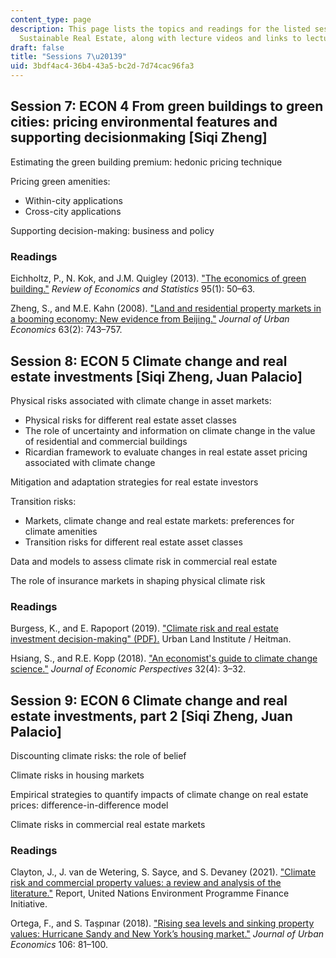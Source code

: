 ```yaml
---
content_type: page
description: This page lists the topics and readings for the listed sessions of 11.350
  Sustainable Real Estate, along with lecture videos and links to lecture slides.
draft: false
title: "Sessions 7\u20139"
uid: 3bdf4ac4-36b4-43a5-bc2d-7d74cac96fa3
---
```

## Session 7: ECON 4 From green buildings to green cities: pricing environmental features and supporting decisionmaking \[Siqi Zheng\]  

Estimating the green building premium: hedonic pricing technique 

Pricing green amenities: 

- Within-city applications  
- Cross-city applications  

Supporting decision-making: business and policy

### Readings

Eichholtz, P., N. Kok, and J.M. Quigley (2013). ["The economics of green building."](https://www.jstor.org/stable/23355649) *Review of Economics and Statistics* 95(1): 50–63.

Zheng, S., and M.E. Kahn (2008). ["Land and residential property markets in a booming economy: New evidence from Beijing."](https://www.sciencedirect.com/science/article/pii/S0094119007000708) *Journal of Urban Economics* 63(2): 743–757. 

## Session 8: ECON 5 Climate change and real estate investments \[Siqi Zheng, Juan Palacio\]

Physical risks associated with climate change in asset markets:  

- Physical risks for different real estate asset classes  
- The role of uncertainty and information on climate change in the value of residential and commercial buildings
- Ricardian framework to evaluate changes in real estate asset pricing associated with climate change

Mitigation and adaptation strategies for real estate investors  

Transition risks:  

- Markets, climate change and real estate markets: preferences for climate amenities  
- Transition risks for different real estate asset classes  

Data and models to assess climate risk in commercial real estate  

The role of insurance markets in shaping physical climate risk  

### Readings

Burgess, K., and E. Rapoport (2019). ["Climate risk and real estate investment decision-making" (PDF).](https://www.heitman.com/wp-content/uploads/2019/02/ULI-Heitman-Climate-Risk-Report.pdf) Urban Land Institute / Heitman. 

Hsiang, S., and R.E. Kopp (2018). ["An economist's guide to climate change science."](https://www.aeaweb.org/articles?id=10.1257%2Fjep.32.4.3) *Journal of Economic Perspectives* 32(4): 3–32. 

## Session 9: ECON 6 Climate change and real estate investments, part 2 \[Siqi Zheng, Juan Palacio\]

Discounting climate risks: the role of belief 

Climate risks in housing markets

Empirical strategies to quantify impacts of climate change on real estate prices: difference-in-difference model 

Climate risks in commercial real estate markets

### Readings

Clayton, J., J. van de Wetering, S. Sayce, and S. Devaney (2021). ["Climate risk and commercial property values: a review and analysis of the literature."](https://www.unepfi.org/industries/investment/climate-risk-and-commercial-property-values/) Report, United Nations Environment Programme Finance Initiative.

Ortega, F., and S. Taṣpınar (2018). ["Rising sea levels and sinking property values: Hurricane Sandy and New York’s housing market."](https://www.sciencedirect.com/science/article/pii/S0094119018300354) *Journal of Urban Economics* 106: 81–100.